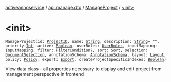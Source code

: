 [activeannoservice](../../index.md) / [api.manage.dto](../index.md) / [ManageProject](index.md) / [&lt;init&gt;](./-init-.md)

# &lt;init&gt;

`ManageProject(id: `[`ProjectID`](../../project/-project-i-d.md)`, name: `[`String`](https://kotlinlang.org/api/latest/jvm/stdlib/kotlin/-string/index.html)`, description: `[`String`](https://kotlinlang.org/api/latest/jvm/stdlib/kotlin/-string/index.html)` = "", priority: `[`Int`](https://kotlinlang.org/api/latest/jvm/stdlib/kotlin/-int/index.html)`, active: `[`Boolean`](https://kotlinlang.org/api/latest/jvm/stdlib/kotlin/-boolean/index.html)`, userRoles: `[`UserRoles`](../../project.userroles/-user-roles/index.md)`, inputMapping: `[`InputMapping`](../../project.inputmapping/-input-mapping/index.md)`, filter: `[`FilterCondition`](../../project.filter/-filter-condition/index.md)`?, sort: `[`Sort`](../../project.sort/-sort/index.md)`, selection: `[`DocumentSelection`](../../project.selection/-document-selection/index.md)`, annotationSchema: `[`AnnotationSchema`](../../project.annotationschema/-annotation-schema/index.md)`, layout: `[`Layout`](../../project.layout/-layout/index.md)`, policy: `[`Policy`](../../project.policy/-policy/index.md)`, export: `[`Export`](../../project.export/-export/index.md)`, createProjectSpecificIndexes: `[`Boolean`](https://kotlinlang.org/api/latest/jvm/stdlib/kotlin/-boolean/index.html)`)`

View data class - all properties necessary to display and edit project from management perspective in frontend

